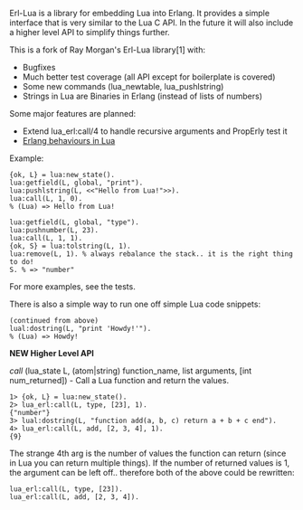 Erl-Lua is a library for embedding Lua into Erlang. It provides a simple
interface that is very similar to the Lua C API. In the future it will also
include a higher level API to simplify things further.

This is a fork of Ray Morgan's Erl-Lua library[1] with:

* Bugfixes
* Much better test coverage (all API except for boilerplate is covered)
* Some new commands (lua_newtable, lua_pushlstring)
* Strings in Lua are Binaries in Erlang (instead of lists of numbers)

Some major features are planned:
* Extend lua_erl:call/4 to handle recursive arguments and PropErly test it
* [Erlang behaviours in Lua](http://m.jakstys.lt/tech/2012/06/erlang-behaviours-in-lua/)

Example:

    {ok, L} = lua:new_state().
    lua:getfield(L, global, "print").
    lua:pushlstring(L, <<"Hello from Lua!">>).
    lua:call(L, 1, 0).
    % (Lua) => Hello from Lua!

    lua:getfield(L, global, "type").
    lua:pushnumber(L, 23).
    lua:call(L, 1, 1).
    {ok, S} = lua:tolstring(L, 1).
    lua:remove(L, 1). % always rebalance the stack.. it is the right thing to do!
    S. % => "number" 

For more examples, see the tests.

There is also a simple way to run one off simple Lua code snippets:

    (continued from above)
    lual:dostring(L, "print 'Howdy!'").
    % (Lua) => Howdy!
    
**NEW Higher Level API**

*call* (lua\_state L, (atom|string) function\_name, list arguments, [int num\_returned]) - Call a Lua function and return the values.

    1> {ok, L} = lua:new_state().
    2> lua_erl:call(L, type, [23], 1).
    {"number"}
    3> lual:dostring(L, "function add(a, b, c) return a + b + c end").
    4> lua_erl:call(L, add, [2, 3, 4], 1).
    {9}

The strange 4th arg is the number of values the function can return (since in Lua you can return multiple things).
If the number of returned values is 1, the argument can be left off.. therefore both of the above could be rewritten:

    lua_erl:call(L, type, [23]).
    lua_erl:call(L, add, [2, 3, 4]).
